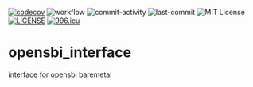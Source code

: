 [![codecov](https://codecov.io/gh/MRNIU/opensbi_interface/graph/badge.svg?token=J7NKK3SBNJ)](https://codecov.io/gh/MRNIU/opensbi_interface)
![workflow](https://github.com/MRNIU/opensbi_interface/actions/workflows/workflow.yml/badge.svg)
![commit-activity](https://img.shields.io/github/commit-activity/t/MRNIU/opensbi_interface)
![last-commit](https://img.shields.io/github/last-commit/MRNIU/opensbi_interface)
![MIT License](https://img.shields.io/github/license/mashape/apistatus.svg)
[![LICENSE](https://img.shields.io/badge/license-Anti%20996-blue.svg)](https://github.com/996icu/996.ICU/blob/master/LICENSE)
[![996.icu](https://img.shields.io/badge/link-996.icu-red.svg)](https://996.icu)

# opensbi_interface
interface for opensbi baremetal

